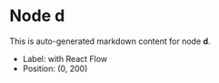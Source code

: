 # Node d

This is auto-generated markdown content for node **d**.

- Label: with React Flow
- Position: (0, 200)
